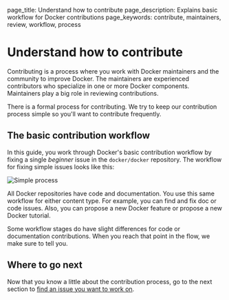 page_title: Understand how to contribute
page_description: Explains basic workflow for Docker contributions
page_keywords: contribute, maintainers, review, workflow, process

# Understand how to contribute

Contributing is a process where you work with Docker maintainers and the
community to improve Docker. The maintainers are experienced contributors
who specialize in one or more Docker components. Maintainers play a big role
in reviewing contributions.

There is a formal process for contributing. We try to keep our contribution
process simple so you'll want to contribute frequently.


## The basic contribution workflow

In this guide, you work through Docker's basic contribution workflow by fixing a
single *beginner* issue in the `docker/docker` repository. The workflow
for fixing simple issues looks like this:

![Simple process](/project/images/existing_issue.png)

All Docker repositories have code and documentation. You use this same workflow
for either content type. For example, you can find and fix doc or code issues.
Also, you can propose a new Docker feature or propose a new Docker tutorial. 

Some workflow stages do have slight differences for code or documentation
contributions. When you reach that point in the flow, we make sure to tell you.


## Where to go next

Now that you know a little about the contribution process, go to the next section
to [find an issue you want to work on](/project/find-an-issue/).
